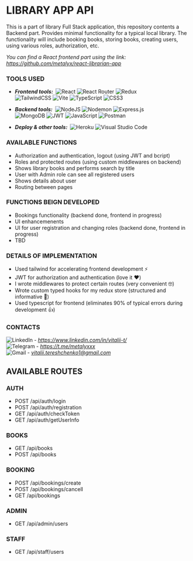 # LIBRARY APP API

This is a part of library Full Stack application, this repository contents a Backend part. Provides minimal functionality for a typical local library. The functionality will include booking books, storing books, creating users, using various roles, authorization, etc.

<i>You can find a React frontend part using the link: https://github.com/metalyx/react-librarian-app</i>

### TOOLS USED

- <b><i>Frontend tools:&nbsp;</i></b>
![React](https://img.shields.io/badge/react-%2320232a.svg?style=for-the-badge&logo=react&logoColor=%2361DAFB)
![React Router](https://img.shields.io/badge/React_Router-CA4245?style=for-the-badge&logo=react-router&logoColor=white)
![Redux](https://img.shields.io/badge/redux-%23593d88.svg?style=for-the-badge&logo=redux&logoColor=white)<br>
![TailwindCSS](https://img.shields.io/badge/tailwindcss-%2338B2AC.svg?style=for-the-badge&logo=tailwind-css&logoColor=white)
![Vite](https://img.shields.io/badge/vite-%23646CFF.svg?style=for-the-badge&logo=vite&logoColor=white)
![TypeScript](https://img.shields.io/badge/typescript-%23007ACC.svg?style=for-the-badge&logo=typescript&logoColor=white)
![CSS3](https://img.shields.io/badge/css3-%231572B6.svg?style=for-the-badge&logo=css3&logoColor=white)<br />

- <b><i>Backend tools:&nbsp;</i></b>
![NodeJS](https://img.shields.io/badge/node.js-6DA55F?style=for-the-badge&logo=node.js&logoColor=white)
![Nodemon](https://img.shields.io/badge/NODEMON-%23323330.svg?style=for-the-badge&logo=nodemon&logoColor=%BBDEAD)
![Express.js](https://img.shields.io/badge/express.js-%23404d59.svg?style=for-the-badge&logo=express&logoColor=%2361DAFB)<br>
![MongoDB](https://img.shields.io/badge/MongoDB-%234ea94b.svg?style=for-the-badge&logo=mongodb&logoColor=white)
![JWT](https://img.shields.io/badge/JWT-black?style=for-the-badge&logo=JSON%20web%20tokens)
![JavaScript](https://img.shields.io/badge/javascript-%23323330.svg?style=for-the-badge&logo=javascript&logoColor=%23F7DF1E)
![Postman](https://img.shields.io/badge/Postman-FF6C37?style=for-the-badge&logo=postman&logoColor=white)<br />

- <b><i>Deploy & other tools:&nbsp;</i></b>
![Heroku](https://img.shields.io/badge/heroku-%23430098.svg?style=for-the-badge&logo=heroku&logoColor=white)
![Visual Studio Code](https://img.shields.io/badge/Visual%20Studio%20Code-0078d7.svg?style=for-the-badge&logo=visual-studio-code&logoColor=white)

### AVAILABLE FUNCTIONS
- Authorization and authentication, logout (using JWT and bcript)
- Roles and protected routes (using custom middlewares on backend)
- Shows library books and performs search by title
- User with Admin role can see all registered users
- Shows details about user
- Routing between pages

### FUNCTIONS BEIGN DEVELOPED
- Bookings functionality (backend done, frontend in progress)
- UI enhancemenents
- UI for user registration and changing roles (backend done, frontend in progress)
- TBD

### DETAILS OF IMPLEMENTATION
- Used tailwind for accelerating frontend development ⚡
- JWT for authorization and authentication (love it ❤️)
- I wrote middlewares to protect certain routes (very convenient 🤓)
- Wrote custom typed hooks for my redux store (structured and informative 🙌)
- Used typescript for frontend (eliminates 90% of typical errors during development 👍)

### CONTACTS

![LinkedIn](https://img.shields.io/badge/linkedin-%230077B5.svg?style=for-the-badge&logo=linkedin&logoColor=white) - <i>https://www.linkedin.com/in/vitalii-t/</i><br>
![Telegram](https://img.shields.io/badge/Telegram-2CA5E0?style=for-the-badge&logo=telegram&logoColor=white) - <i>https://t.me/metalyxxx</i><br>
![Gmail](https://img.shields.io/badge/Gmail-D14836?style=for-the-badge&logo=gmail&logoColor=white) - <i>[vitalii.tereshchenko1@gmail.com](mailto:vitalii.tereshchenko1@gmail.com)</i><br>

## AVAILABLE ROUTES

### AUTH

-   POST /api/auth/login
-   POST /api/auth/registration
-   GET /api/auth/checkToken
-   GET /api/auth/getUserInfo

### BOOKS

-   GET /api/books
-   POST /api/books

### BOOKING

-   POST /api/bookings/create
-   POST /api/bookings/cancell
-   GET /api/bookings

### ADMIN

-   GET /api/admin/users

### STAFF

-   GET /api/staff/users
